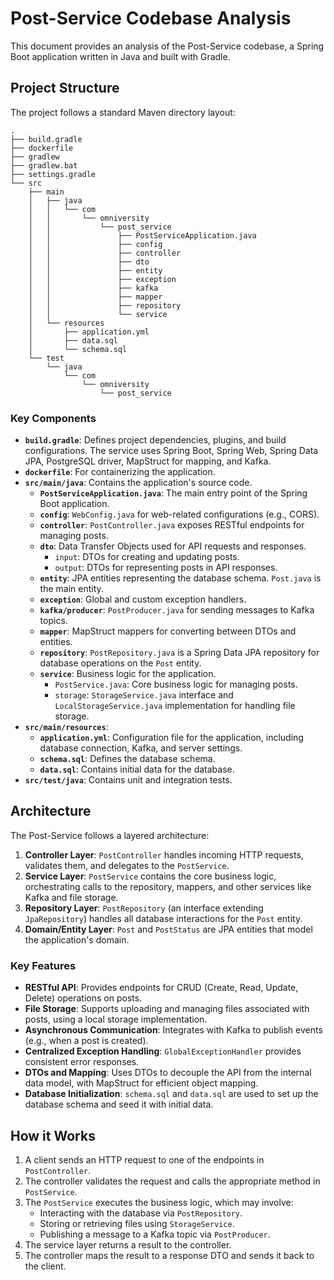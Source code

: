 # Post-Service Codebase Analysis

This document provides an analysis of the Post-Service codebase, a Spring Boot application written in Java and built with Gradle.

## Project Structure

The project follows a standard Maven directory layout:

```
.
├── build.gradle
├── dockerfile
├── gradlew
├── gradlew.bat
├── settings.gradle
└── src
    ├── main
    │   ├── java
    │   │   └── com
    │   │       └── omniversity
    │   │           └── post_service
    │   │               ├── PostServiceApplication.java
    │   │               ├── config
    │   │               ├── controller
    │   │               ├── dto
    │   │               ├── entity
    │   │               ├── exception
    │   │               ├── kafka
    │   │               ├── mapper
    │   │               ├── repository
    │   │               └── service
    │   └── resources
    │       ├── application.yml
    │       ├── data.sql
    │       └── schema.sql
    └── test
        └── java
            └── com
                └── omniversity
                    └── post_service
```

### Key Components

*   **`build.gradle`**: Defines project dependencies, plugins, and build configurations. The service uses Spring Boot, Spring Web, Spring Data JPA, PostgreSQL driver, MapStruct for mapping, and Kafka.
*   **`dockerfile`**: For containerizing the application.
*   **`src/main/java`**: Contains the application's source code.
    *   **`PostServiceApplication.java`**: The main entry point of the Spring Boot application.
    *   **`config`**: `WebConfig.java` for web-related configurations (e.g., CORS).
    *   **`controller`**: `PostController.java` exposes RESTful endpoints for managing posts.
    *   **`dto`**: Data Transfer Objects used for API requests and responses.
        *   `input`: DTOs for creating and updating posts.
        *   `output`: DTOs for representing posts in API responses.
    *   **`entity`**: JPA entities representing the database schema. `Post.java` is the main entity.
    *   **`exception`**: Global and custom exception handlers.
    *   **`kafka/producer`**: `PostProducer.java` for sending messages to Kafka topics.
    *   **`mapper`**: MapStruct mappers for converting between DTOs and entities.
    *   **`repository`**: `PostRepository.java` is a Spring Data JPA repository for database operations on the `Post` entity.
    *   **`service`**: Business logic for the application.
        *   `PostService.java`: Core business logic for managing posts.
        *   `storage`: `StorageService.java` interface and `LocalStorageService.java` implementation for handling file storage.
*   **`src/main/resources`**:
    *   **`application.yml`**: Configuration file for the application, including database connection, Kafka, and server settings.
    *   **`schema.sql`**: Defines the database schema.
    *   **`data.sql`**: Contains initial data for the database.
*   **`src/test/java`**: Contains unit and integration tests.

## Architecture

The Post-Service follows a layered architecture:

1.  **Controller Layer**: `PostController` handles incoming HTTP requests, validates them, and delegates to the `PostService`.
2.  **Service Layer**: `PostService` contains the core business logic, orchestrating calls to the repository, mappers, and other services like Kafka and file storage.
3.  **Repository Layer**: `PostRepository` (an interface extending `JpaRepository`) handles all database interactions for the `Post` entity.
4.  **Domain/Entity Layer**: `Post` and `PostStatus` are JPA entities that model the application's domain.

### Key Features

*   **RESTful API**: Provides endpoints for CRUD (Create, Read, Update, Delete) operations on posts.
*   **File Storage**: Supports uploading and managing files associated with posts, using a local storage implementation.
*   **Asynchronous Communication**: Integrates with Kafka to publish events (e.g., when a post is created).
*   **Centralized Exception Handling**: `GlobalExceptionHandler` provides consistent error responses.
*   **DTOs and Mapping**: Uses DTOs to decouple the API from the internal data model, with MapStruct for efficient object mapping.
*   **Database Initialization**: `schema.sql` and `data.sql` are used to set up the database schema and seed it with initial data.

## How it Works

1.  A client sends an HTTP request to one of the endpoints in `PostController`.
2.  The controller validates the request and calls the appropriate method in `PostService`.
3.  The `PostService` executes the business logic, which may involve:
    *   Interacting with the database via `PostRepository`.
    *   Storing or retrieving files using `StorageService`.
    *   Publishing a message to a Kafka topic via `PostProducer`.
4.  The service layer returns a result to the controller.
5.  The controller maps the result to a response DTO and sends it back to the client.
